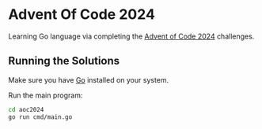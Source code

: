 # Advent Of Code 2024

Learning Go language via completing the [Advent of Code 2024](https://adventofcode.com/2024) challenges.

## Running the Solutions

Make sure you have [Go](https://go.dev) installed on your system. 

Run the main program:

```bash
cd aoc2024
go run cmd/main.go
```